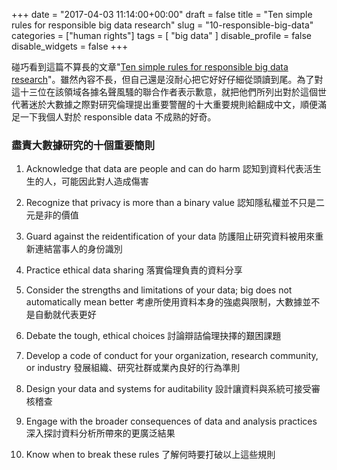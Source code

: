 ﻿+++
date = "2017-04-03 11:14:00+00:00"
draft = false
title = "Ten simple rules for responsible big data research"
slug = "10-responsible-big-data"
categories = ["human rights"]
tags = [
  "big data"
  ]
disable_profile = false
disable_widgets = false
+++

碰巧看到這篇不算長的文章"[Ten simple rules for responsible big data research](http://journals.plos.org/ploscompbiol/article?id=10.1371/journal.pcbi.1005399)"。雖然內容不長，但自己還是沒耐心把它好好仔細從頭讀到尾。為了對這十三位在該領域各據名聲風騷的聯合作者表示歉意，就把他們所列出對於這個世代著迷於大數據之際對研究倫理提出重要警醒的十大重要規則給翻成中文，順便滿足一下我個人對於 responsible data 不成熟的好奇。

<!--more-->
### 盡責大數據研究的十個重要簡則

1. Acknowledge that data are people and can do harm
   認知到資料代表活生生的人，可能因此對人造成傷害

2. Recognize that privacy is more than a binary value
   認知隱私權並不只是二元是非的價值

3. Guard against the reidentification of your data
   防護阻止研究資料被用來重新連結當事人的身份識別 

4. Practice ethical data sharing
   落實倫理負責的資料分享 

5. Consider the strengths and limitations of your data; big does not automatically mean better
   考慮所使用資料本身的強處與限制，大數據並不是自動就代表更好

6. Debate the tough, ethical choices
   討論辯詰倫理抉擇的艱困課題

7. Develop a code of conduct for your organization, research community, or industry
   發展組織、研究社群或業內良好的行為準則

8. Design your data and systems for auditability
   設計讓資料與系統可接受審核稽查

9. Engage with the broader consequences of data and analysis practices
   深入探討資料分析所帶來的更廣泛結果

10. Know when to break these rules
    了解何時要打破以上這些規則


